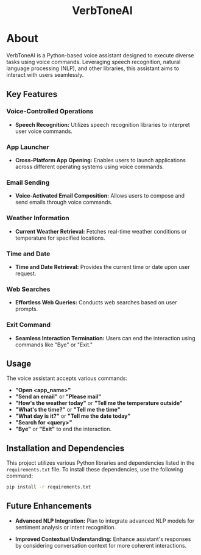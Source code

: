 # <p align="center"> VerbToneAI </p>

# About

VerbToneAI is a Python-based voice assistant designed to execute diverse tasks using voice commands. Leveraging speech recognition, natural language processing (NLP), and other libraries, this assistant aims to interact with users seamlessly.

## Key Features

### Voice-Controlled Operations
- **Speech Recognition:** Utilizes speech recognition libraries to interpret user voice commands.

### App Launcher
- **Cross-Platform App Opening:** Enables users to launch applications across different operating systems using voice commands.

### Email Sending
- **Voice-Activated Email Composition:** Allows users to compose and send emails through voice commands.

### Weather Information
- **Current Weather Retrieval:** Fetches real-time weather conditions or temperature for specified locations.

### Time and Date
- **Time and Date Retrieval:** Provides the current time or date upon user request.

### Web Searches
- **Effortless Web Queries:** Conducts web searches based on user prompts.

### Exit Command
- **Seamless Interaction Termination:** Users can end the interaction using commands like "Bye" or "Exit."

## Usage

The voice assistant accepts various commands:

- **"Open \<app_name\>"**
- **"Send an email"** or **"Please mail"**
- **"How's the weather today"** or **"Tell me the temperature outside"**
- **"What's the time?"** or **"Tell me the time"**
- **"What day is it?"** or **"Tell me the date today"**
- **"Search for \<query\>"**
- **"Bye"** or **"Exit"** to end the interaction.

## Installation and Dependencies

This project utilizes various Python libraries and dependencies listed in the `requirements.txt` file. To install these dependencies, use the following command:

```bash
pip install -r requirements.txt

```
## Future Enhancements

- **Advanced NLP Integration:** Plan to integrate advanced NLP models for sentiment analysis or intent recognition.

- **Improved Contextual Understanding:** Enhance assistant's responses by considering conversation context for more coherent interactions.